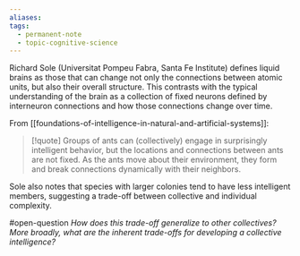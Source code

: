 ```yaml
---
aliases: 
tags:
  - permanent-note
  - topic-cognitive-science
---
```

Richard Sole (Universitat Pompeu Fabra, Santa Fe Institute) defines liquid brains as those that can change not only the connections between atomic units, but also their overall structure. This contrasts with the typical understanding of the brain as a collection of fixed neurons defined by interneuron connections and how those connections change over time.

From [[foundations-of-intelligence-in-natural-and-artificial-systems]]:
>[!quote]
>Groups of ants can (collectively) engage in surprisingly intelligent behavior, but the locations and connections between ants are not fixed. As the ants move about their environment, they form and break connections dynamically with their neighbors.

Sole also notes that species with larger colonies tend to have less intelligent members, suggesting a trade-off between collective and individual complexity.

#open-question *How does this trade-off generalize to other collectives? More broadly, what are the inherent trade-offs for developing a collective intelligence?*

